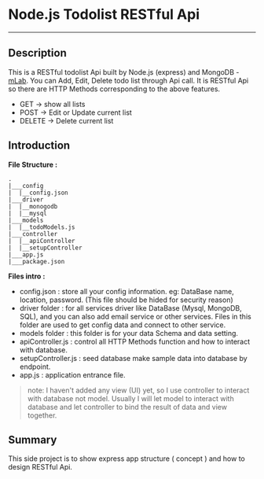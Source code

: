 # Node.js Todolist  RESTful Api
------
## Description
This is a RESTful todolist Api built by Node.js (express) and MongoDB - [mLab](https://mlab.com/).
You can Add, Edit, Delete todo list through Api call.
It is RESTful Api so there are HTTP Methods corresponding to the above features.
* GET -> show all lists
* POST -> Edit or Update current list
* DELETE ->  Delete current list

## Introduction
**File Structure :**
```
.
|___config
|  |__config.json
|___driver
|  |__monogodb
|  |__mysql
|___models
|  |__todoModels.js
|___controller
|  |__apiController
|  |__setupController
|___app.js
|___package.json
```
**Files intro :**
* config.json : store all your config information. eg: DataBase name, location, password. (This file should be hided for security reason)
* driver folder : for all services driver like DataBase (Mysql, MongoDB, SQL), and you can also add email service or other services. Files in this folder are used to get config data and connect to other service.
* models folder : this folder is for your data Schema and data setting.
* apiController.js : control all HTTP Methods function and how to interact with database.
* setupController.js : seed database make sample data into database by endpoint.
* app.js : application entrance file.
> note: I haven't added any view (UI) yet, so I use controller to interact with database not model.
Usually I will let model to interact with database and let controller to bind the result of data and view together.

## Summary ##
This side project is to show express app structure ( concept ) and how to design RESTful Api.
